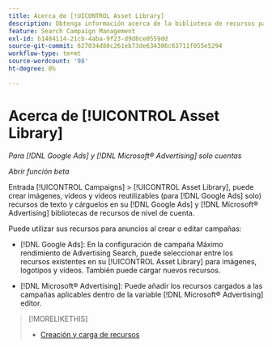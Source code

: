 ```yaml
---
title: Acerca de [!UICONTROL Asset Library]
description: Obtenga información acerca de la biblioteca de recursos para los recursos de publicidad.
feature: Search Campaign Management
exl-id: b1484114-21cb-4aba-9f23-d9d8ce0559dd
source-git-commit: 627034d80c261eb73de634306c63711f055e5294
workflow-type: tm+mt
source-wordcount: '98'
ht-degree: 0%

---
```


# Acerca de [!UICONTROL Asset Library]

<!-- Combine with "Create" page into one page? -->

*Para [!DNL Google Ads] y [!DNL Microsoft® Advertising] solo cuentas*

*Abrir función beta*

Entrada [!UICONTROL Campaigns] > [!UICONTROL Asset Library], puede crear imágenes, vídeos y vídeos reutilizables (para [!DNL Google Ads] solo) recursos de texto y cárguelos en su [!DNL Google Ads] y [!DNL Microsoft® Advertising] bibliotecas de recursos de nivel de cuenta.

Puede utilizar sus recursos para anuncios al crear o editar campañas:

* [!DNL Google Ads]: En la configuración de campaña Máximo rendimiento de Advertising Search, puede seleccionar entre los recursos existentes en su [!UICONTROL Asset Library] para imágenes, logotipos y vídeos. También puede cargar nuevos recursos.

* [!DNL Microsoft® Advertising]: Puede añadir los recursos cargados a las campañas aplicables dentro de la variable [!DNL Microsoft® Advertising] editor.

>[!MORELIKETHIS]
>
>* [Creación y carga de recursos](asset-create.md)
